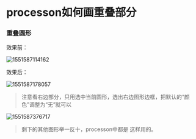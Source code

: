 # processon如何画重叠部分

### 重叠圆形

效果前：

![1551587114162](C:\Users\sunyk\AppData\Local\Temp\1551587114162.png)

效果后：

![1551587178057](C:\Users\sunyk\AppData\Local\Temp\1551587178057.png)

> 注意看右边部分，只用选中当前圆形，选出右边图形边框，把默认的“颜色”调整为“无”就可以

![1551587376717](C:\Users\sunyk\AppData\Local\Temp\1551587376717.png)

> 剩下的其他图形举一反十，processon中都是 这样用的。